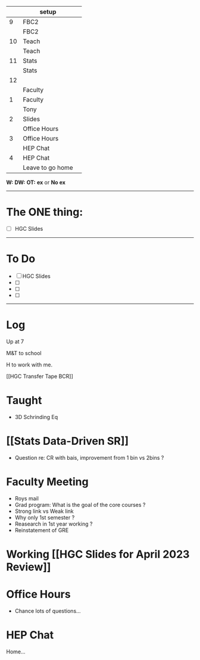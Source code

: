 
|     | setup            |     |
| --- | ---------------- | --- |
| 9   | FBC2             |     |
|     | FBC2             |     |
| 10  | Teach            |     |
|     | Teach            |     |
| 11  | Stats            |     |
|     | Stats            |     |
| 12  |                  |     |
|     | Faculty          |     |
| 1   | Faculty          |     |
|     | Tony             |     |
| 2   | Slides           |     |
|     | Office Hours     |     |
| 3   | Office Hours     |     |
|     | HEP Chat         |     |
| 4   | HEP Chat         |     |
|     | Leave to go home |     |

**W:**
**DW:**
**OT:**
**ex** or **No ex**

---
# The ONE thing: 
- [ ] HGC Slides

---
# To Do

- [ ] HGC Slides
- [ ] 
- [ ] 
- [ ] 

---

# Log

Up at 7 

M&T to school

H to work with me. 

[[HGC Transfer Tape BCR]]


# Taught 
- 3D Schrinding Eq

# [[Stats Data-Driven SR]]
- Question re: CR with bais, improvement from 1 bin vs 2bins ?

# Faculty Meeting
- Roys mail
- Grad program: What is the goal of the core courses ?
- Strong link vs Weak link
- Why only 1st semester ?
- Reasearch in 1st year working ?
- Reinstatement of GRE



# Working [[HGC Slides for April 2023 Review]]


# Office Hours
- Chance lots of questions...


# HEP Chat


Home...

